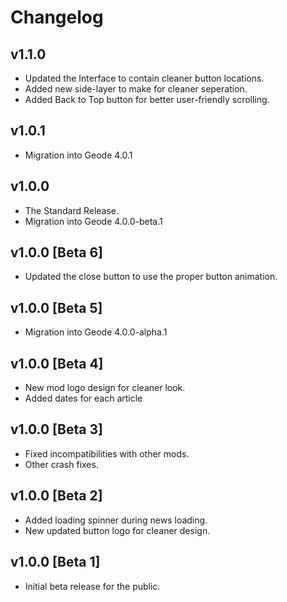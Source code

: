 # Changelog

## <cg>v1.1.0</c>
* Updated the Interface to contain cleaner button locations.
* Added new side-layer to make for cleaner seperation.
* Added Back to Top button for better user-friendly scrolling.

## <cg>v1.0.1</c>
* Migration into Geode 4.0.1

## <cg>v1.0.0</c>
* The Standard Release.
* Migration into Geode 4.0.0-beta.1

## <cg>v1.0.0 [Beta 6]</c>
* Updated the close button to use the proper button animation.

## <cg>v1.0.0 [Beta 5]</c>
* Migration into Geode 4.0.0-alpha.1

## <cg>v1.0.0 [Beta 4]</c>
* New mod logo design for cleaner look.
* Added dates for each article

## <cg>v1.0.0 [Beta 3]</c>
* Fixed incompatibilities with other mods.
* Other crash fixes.

## <cg>v1.0.0 [Beta 2]</c>
* Added loading spinner during news loading.
* New updated button logo for cleaner design.

## <cg>v1.0.0 [Beta 1]</c>
* Initial beta release for the public.
